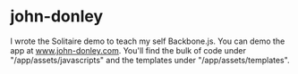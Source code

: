 john-donley
===========

I wrote the Solitaire demo to teach my self Backbone.js. You can demo the app at www.john-donley.com. You'll find the bulk of code under "/app/assets/javascripts" and the templates under "/app/assets/templates".